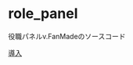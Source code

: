# role_panel
役職パネルv.FanMadeのソースコード

[導入](https://discord.com/api/oauth2/authorize?client_id=1141286721900781628&permissions=0&scope=bot%20applications.commands)
